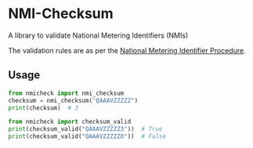 # NMI-Checksum

A library to validate National Metering Identifiers (NMIs)

The validation rules are as per the [National Metering Identifier Procedure](https://aemo.com.au/Electricity/National-Electricity-Market-NEM/Retail-and-metering/-/media/EBA9363B984841079712B3AAD374A859.ashx).

## Usage

```python
from nmicheck import nmi_checksum
checksum = nmi_checksum("QAAAVZZZZZ")
print(checksum)  # 3
```

```python
from nmicheck import checksum_valid
print(checksum_valid("QAAAVZZZZZ3"))  # True
print(checksum_valid("QAAAVZZZZZ0"))  # False
```
